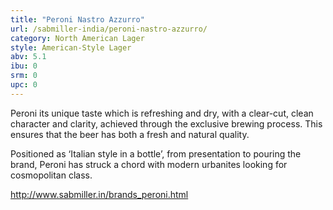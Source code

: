 ```yaml
---
title: "Peroni Nastro Azzurro"
url: /sabmiller-india/peroni-nastro-azzurro/
category: North American Lager
style: American-Style Lager
abv: 5.1
ibu: 0
srm: 0
upc: 0
---
```

Peroni its unique taste which is refreshing and dry, with a clear-cut, clean character and clarity, achieved through the exclusive brewing process. This ensures that the beer has both a fresh and natural quality. 

Positioned as ‘Italian style in a bottle’, from presentation to pouring the brand, Peroni has struck a chord with modern urbanites looking for cosmopolitan class. 

http://www.sabmiller.in/brands_peroni.html
